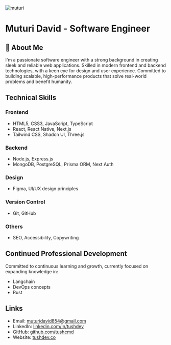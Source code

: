 
![muturi](https://github.com/tushcmd/tushcmd/assets/78159338/cf36d87c-0328-4650-8c1a-1fb00dc7710e)
# Muturi David - Software Engineer

## 🚀 About Me
I'm a passionate software engineer with a strong background in creating sleek and reliable web applications. Skilled in modern frontend and backend technologies, with a keen eye for design and user experience. Committed to building scalable, high-performance products that solve real-world problems and benefit humanity.


## Technical Skills

### Frontend
- HTML5, CSS3, JavaScript, TypeScript
- React, React Native, Next.js
- Tailwind CSS, Shadcn UI, Three.js

### Backend
- Node.js, Express.js
- MongoDB, PostgreSQL, Prisma ORM, Next Auth

### Design
- Figma, UI/UX design principles

### Version Control
- Git, GitHub

### Others
- SEO, Accessibility, Copywriting
## Continued Professional Development

Committed to continuous learning and growth, currently focused on expanding knowledge in:
- Langchain
- DevOps concepts
- Rust
## Links
- Email: [muturidavid854@gmail.com](mailto:muturidavid854@gmail.com)
- LinkedIn: [linkedin.com/in/tushdev](https://linkedin.com/in/tushdev)
- GitHub: [github.com/tushcmd](https://github.com/tushcmd)
- Website: [tushdev.co](https://tushdev.co)

<!--
**tushcmd/tushcmd** is a ✨ _special_ ✨ repository because its `README.md` (this file) appears on your GitHub profile.

Here are some ideas to get you started:

- 🔭 I’m currently working on ...
- 🌱 I’m currently learning ...
- 👯 I’m looking to collaborate on ...
- 🤔 I’m looking for help with ...
- 💬 Ask me about ...
- 📫 How to reach me: ...
- 😄 Pronouns: ...
- ⚡ Fun fact: ...
-->
